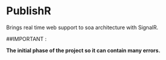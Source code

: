 PublishR
========

Brings real time web support to soa architecture with SignalR.

##IMPORTANT :

**The initial phase of the project so it can contain many errors.**
